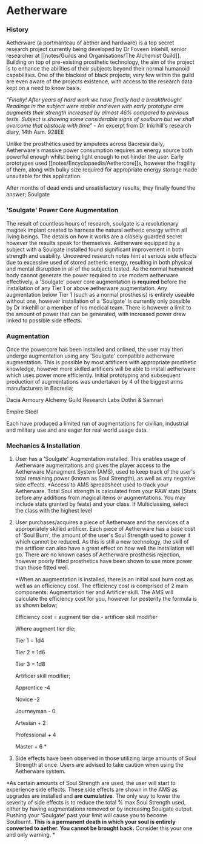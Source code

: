 # Aetherware 


### History

Aetherware (a portmanteau of aether and hardware) is a top secret research project currently being developed by Dr Foveen Inkehill, senior researcher at [[notes/Guilds and Organisations/The Alchemist Guild]]. Building on top of pre-existing prosthetic technology,  the aim of the project is to enhance the abilities of their subjects beyond their normal humanoid capabilities.
One of the blackest of black projects, very few within the guild are even aware of the projects existence, with access to the research data kept on a need to know basis.

*"Finally! After years of hard work we have finally had a breakthrough! Readings in the subject were stable and even with early prototype arm augments their strength increased by almost 46% compared to previous tests. Subject is showing some considerable signs of soulburn but we shall overcome that obstacle with time"* - An excerpt from Dr Inkrhill's research diary, 14th Asm. 928EE

Unlike the prosthetics used by amputees across Bacresia daily, Aetherware's massive power consumption requires an energy source both powerful enough whilst being light enough to not hinder the user. Early prototypes used [[notes/Encyclopaedia/Aethercore]]s, however the fragility of them, along with bulky size required for appropriate energy storage made unsuitable for this application.

After months of dead ends and unsatisfactory results, they finally found the answer; Soulgate 

### 'Soulgate' Power Core Augmentation

The result of countless hours of research, soulgate is a revolutionary magitek implant created to harness the natural aetheric energy within all living beings. The details on how it works are a closely guarded secret however the results speak for themselves. Aetherware equipped by a subject with a Soulgate installed found significant improvement in both strength and usability.
Uncovered research notes hint at serious side effects due to excessive used of stored aetheric energy, resulting in both physical and mental disruption in all of the subjects tested. As the normal humanoid body cannot generate the power required to use modern aetherware effectively, a 'Soulgate' power core augmentation is **required** before the installation of any Tier 1 or above aetherware augmentation. Any augmentation below Tier 1 (such as a normal prosthesis) is entirely useable without one, however installation of a 'Soulgate' is currently only possible by Dr Inkehill or a member of his medical team. There is however a limit to the amount of power that can be generated, with increased power draw linked to possible side effects. 


### Augmentation

Once the powercore has been installed and onlined, the user may then undergo augmentation using any 'Soulgate' compatible aetherware augmentation. This is possible by most artificers with appropriate prosthetic knowledge, however more skilled artificers will be able to install aetherware which uses power more efficiently.
Initial prototyping and subsequent production of augmentations was undertaken by 4 of the biggest arms manufacturers in Bacresia;

Dacia Armoury
Alchemy Guild Research Labs
Dothri & Samnari

Empire Steel

Each have produced a limited run of augmentations for civilian, industrial and military use and are eager for real world usage data.


### Mechanics & Installation

1. User has a 'Soulgate' Augmentation installed. This enables usage of Aetherware augmentations and gives the player access to the Aetherware Managment System (AMS), used to keep track of the user's total remaining power (known as Soul Strength), as well as any negative side effects.
   *Access to AMS spreadsheet used to track your Aetherware. Total Soul strength is calculated from your RAW stats
   (Stats before any additions from magical items or augmentations. You may include stats granted by feats) and your class. If Multiclassing, select the class with the highest level


2. User purchases/acquires a piece of Aetherware and the services of a appropriately skilled artificer. Each piece of Aetherware has a base cost of 'Soul Burn', the amount of the user's Soul Strength used to power it which cannot be reduced. As this is still a new technology, the skill of the artificer can also have a great effect on how well the installation will go. There are no known cases of Aetherware prosthesis rejection, however poorly fitted prosthetics have been shown to use more power than those fitted well. 
   
   *When an augmentation is installed, there is an initial soul burn cost as well as an efficiency cost. The efficiency cost is comprised of 2 main components: Augmentation tier and Artificer skill. The AMS will calculate the efficiency cost for you, however for posterity the formula is as shown below;
   
   Efficiency cost = augment tier die - artificer skill modifier
   
   Where augment tier die;

   Tier 1 = 1d4
    
   Tier 2 = 1d6
   
   Tier 3 = 1d8 
    


	Artificer skill modifier;
	
	Apprentice  -4

	Novice -2

	Journeyman - 0

	Artesian + 2

	Professional + 4

	Master + 6 *


3. Side effects have been observed in those utilizing large amounts of Soul Strength at once. Users are advised to take caution when using the Aetherware system.
   
  *As certain amounts of Soul Strength are used, the user will start to experience side effects. These side effects are shown in the AMS as upgrades are installed and **are cumulative**. The only way to lower the severity of side effects is to reduce the total % max Soul Strength used, either by having augmentations removed or by increasing Soulgate output. Pushing your ‘Soulgate’ past your limit will cause you to become Soulburnt. **This is a permanent death in which your soul is entirely converted to aether. You cannot be brought back.** Consider this your one and only warning. *

